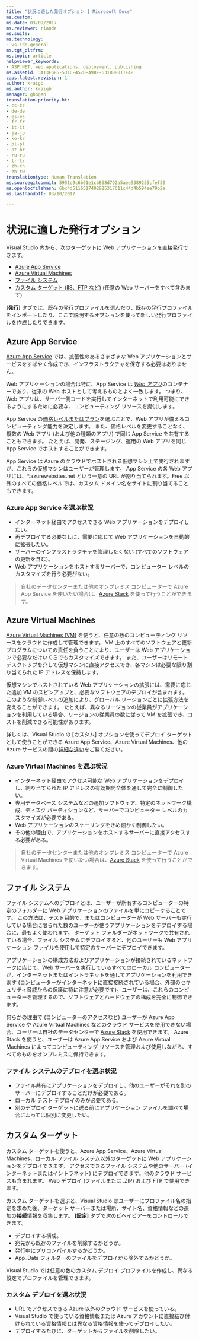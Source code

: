 ```yaml
---
title: "状況に適した発行オプション | Microsoft Docs"
ms.custom: 
ms.date: 03/09/2017
ms.reviewer: riande
ms.suite: 
ms.technology:
- vs-ide-general
ms.tgt_pltfrm: 
ms.topic: article
helpviewer_keywords:
- ASP.NET, web applications, deployment, publishing
ms.assetid: 3A13F685-531C-457D-A98E-631888011E4B
caps.latest.revision: 1
author: kraigb
ms.author: kraigb
manager: ghogen
translation.priority.ht:
- cs-cz
- de-de
- es-es
- fr-fr
- it-it
- ja-jp
- ko-kr
- pl-pl
- pt-br
- ru-ru
- tr-tr
- zh-cn
- zh-tw
translationtype: Human Translation
ms.sourcegitcommit: 5951e9c6b61e1cb868d792a5aee9389235cfef30
ms.openlocfilehash: 6bc4d5116517402825317611c44d4b594ee79b2a
ms.lasthandoff: 03/10/2017

---
```


# <a name="what-publishing-options-are-right-for-me"></a>状況に適した発行オプション

Visual Studio 内から、次のターゲットに Web アプリケーションを直接発行できます。

- [Azure App Service](#azure-app-service)
- [Azure Virtual Machines](#azure-virtual-machines)
- [ファイル システム](#file-system)
- [カスタム ターゲット (IIS、FTP など)](#custom-targets) (任意の Web サーバーをすべて含みます)

**[発行]** タブでは、既存の発行プロファイルを選んだり、既存の発行プロファイルをインポートしたり、ここで説明するオプションを使って新しい発行プロファイルを作成したりできます。

## <a name="azure-app-service"></a>Azure App Service

[Azure App Service](https://azure.microsoft.com/documentation/articles/app-service-value-prop-what-is/) では、拡張性のあるさまざまな Web アプリケーションとサービスをすばやく作成でき、インフラストラクチャを保守する必要はありません。

Web アプリケーションの場合は特に、App Service は [*Web アプリ*](https://azure.microsoft.com/en-us/documentation/articles/app-service-web-overview/)のコンテナーであり、従来の Web ホストとして考えるものとよく一致します。 つまり、Web アプリは、サーバー側コードを実行してインターネットで利用可能にできるようにするために必要な、コンピューティング リソースを提供します。

App Service の[価格レベルまたはプラン](https://azure.microsoft.com/documentation/articles/azure-web-sites-web-hosting-plans-in-depth-overview/)を選ぶことで、Web アプリが備えるコンピューティング能力を決定します。 また、価格レベルを変更することなく、複数の Web アプリ (および他の種類のアプリ) で同じ App Service を共有することもできます。 たとえば、開発、ステージング、運用の Web アプリを同じ App Service でホストすることができます。

App Service は Azure のクラウドでホストされる仮想マシン上で実行されますが、これらの仮想マシンはユーザーが管理します。 App Service の各 Web アプリには、\*.azurewebsites.net という一意の URL が割り当てられます。Free 以外のすべての価格レベルでは、カスタム ドメイン名をサイトに割り当てることもできます。

### <a name="when-to-choose-azure-app-service"></a>Azure App Service を選ぶ状況

- インターネット経由でアクセスできる Web アプリケーションをデプロイしたい。
- 再デプロイする必要なしに、需要に応じて Web アプリケーションを自動的に拡張したい。
- サーバーのインフラストラクチャを管理したくない (すべてのソフトウェアの更新を含む)。
- Web アプリケーションをホストするサーバーで、コンピューター レベルのカスタマイズを行う必要がない。


> 自社のデータセンターまたは他のオンプレミス コンピューターで Azure App Service を使いたい場合は、[Azure Stack](https://azure.microsoft.com/overview/azure-stack/) を使って行うことができます。


## <a name="azure-virtual-machines"></a>Azure Virtual Machines

[Azure Virtual Machines (VM)](https://azure.microsoft.com/documentation/services/virtual-machines/) を使うと、任意の数のコンピューティング リソースをクラウドに作成して管理できます。 VM 上のすべてのソフトウェアと更新プログラムについての責任を負うことにより、ユーザーは Web アプリケーションで必要なだけいくらでもカスタマイズできます。 また、ユーザーはリモート デスクトップを介して仮想マシンに直接アクセスでき、各マシンは必要な限り割り当てられた IP アドレスを保持します。

仮想マシンでホストされている Web アプリケーションの拡張には、需要に応じた追加 VM のスピンアップと、必要なソフトウェアのデプロイが含まれます。 このような制御レベルの追加により、グローバル リージョンごとに拡張方法を変えることができます。 たとえば、異なるリージョンの従業員がアプリケーションを利用している場合、リージョンの従業員の数に従って VM を拡張でき、コストを削減できる可能性があります。

詳しくは、Visual Studio の [カスタム] オプションを使ってデプロイ ターゲットとして使うことができる Azure App Service、Azure Virtual Machines、他の Azure サービスの間の[詳細な違い](https://azure.microsoft.com/documentation/articles/choose-web-site-cloud-service-vm/)をご覧ください。

### <a name="when-to-choose-azure-app-virtual-machines"></a>Azure Virtual Machines を選ぶ状況

- インターネット経由でアクセス可能な Web アプリケーションをデプロイし、割り当てられた IP アドレスの有効期間全体を通して完全に制御したい。
- 専用データベース システムなどの追加ソフトウェア、特定のネットワーク構成、ディスク パーティションなど、サーバーでコンピューター レベルのカスタマイズが必要である。
- Web アプリケーションのスケーリングをきめ細かく制御したい。
- その他の理由で、アプリケーションをホストするサーバーに直接アクセスする必要がある。

> 自社のデータセンターまたは他のオンプレミス コンピューターで Azure Virtual Machines を使いたい場合は、[Azure Stack](https://azure.microsoft.com/overview/azure-stack/) を使って行うことができます。


## <a name="file-system"></a>ファイル システム

ファイル システムへのデプロイとは、ユーザーが所有するコンピューターの特定のフォルダーに Web アプリケーションのファイルを単にコピーすることです。 この方法は、テスト目的で、またはコンピューターが Web サーバーも実行している場合に限られた数のユーザーが使うアプリケーションをデプロイする場合に、最もよく使われます。 ターゲット フォルダーがネットワークで共有されている場合、ファイル システムにデプロイすると、他のユーザーも Web アプリケーション ファイルを使用して特定のサーバーにデプロイできます。

アプリケーションの構成方法およびアプリケーションが接続されているネットワークに応じて、Web サーバーを実行しているすべてのローカル コンピューターが、インターネットまたはイントラネットを通してアプリケーションを利用できます (コンピューターがインターネットに直接接続されている場合、外部のセキュリティ脅威からの保護に特に注意が必要です)。ユーザーは、これらのコンピューターを管理するので、ソフトウェアとハードウェアの構成を完全に制御できます。

何らかの理由で (コンピューターのアクセスなど) ユーザーが Azure App Service や Azure Virtual Machines などのクラウド サービスを使用できない場合、ユーザーは自社のデータセンターで [Azure Stack](https://azure.microsoft.com/overview/azure-stack/) を使用できます。 Azure Stack を使うと、ユーザーは Azure App Service および Azure Virtual Machines によってコンピューティング リソースを管理および使用しながら、すべてのものをオンプレミスに保持できます。

### <a name="when-to-choose-file-system-deployment"></a>ファイル システムのデプロイを選ぶ状況

- ファイル共有にアプリケーションをデプロイし、他のユーザーがそれを別のサーバーにデプロイすることだけが必要である。
- ローカル テスト デプロイのみが必要である。
- 別のデプロイ ターゲットに送る前にアプリケーション ファイルを調べて場合によっては個別に変更したい。



## <a name="custom-targets"></a>カスタム ターゲット

カスタム ターゲットを使うと、Azure App Service、Azure Virtual Machines、ローカル ファイル システム以外のターゲットに Web アプリケーションをデプロイできます。 アクセスできるファイル システムや他のサーバー (インターネットまたはイントラネット) にデプロイできます。他のクラウド サービスも含まれます。 Web デプロイ (ファイルまたは .ZIP) および FTP で使用できます。

カスタム ターゲットを選ぶと、Visual Studio はユーザーにプロファイル名の指定を求めた後、ターゲット サーバーまたは場所、サイト名、資格情報などの追加の**接続**情報を収集します。 **[設定]** タブで次のビヘイビアーをコントロールできます。

- デプロイする構成。
- 宛先から既存のファイルを削除するかどうか。
- 発行中にプリコンパイルするかどうか。
- App_Data フォルダーのファイルをデプロイから除外するかどうか。

Visual Studio では任意の数のカスタム デプロイ プロファイルを作成し、異なる設定でプロファイルを管理できます。

### <a name="when-to-choose-custom-deployment"></a>カスタム デプロイを選ぶ状況

- URL でアクセスできる Azure 以外のクラウド サービスを使っている。
- Visual Studio で使っている資格情報または Azure アカウントに直接結び付けられている資格情報とは異なる資格情報を使ってデプロイしたい。
- デプロイするたびに、ターゲットからファイルを削除したい。

